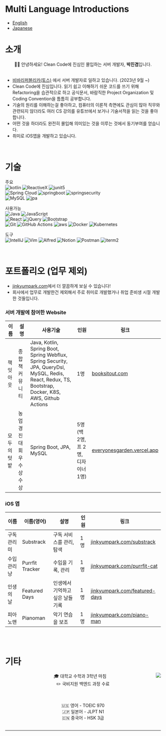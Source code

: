 # Multi Language Introductions
- [English](https://github.com/jinkyumpark/jinkyumpark/blob/main/README-en.md)
- [Japanese](https://github.com/jinkyumpark/jinkyumpark/blob/main/README-jp.md)

# 소개
<p align="center">  
  🙋‍♂️ 안녕하세요! Clean Code에 진심인 몰입하는 서버 개발자, <b>박진겸</b>입니다.
  <br/><br/>

  - [비바리퍼블리카(토스)](https://toss.im/) 에서 서버 개발자로 일하고 있습니다. (2023년 9월 ~)
  - Clean Code에 진심입니다. 읽기 쉽고 이해하기 쉬운 코드를 쓰기 위해 Refactoring을 습관적으로 하고 공식문서, 바람직한 Project Organization 및 Coding Convention을 틈틈히 공부합니다.
  - 기술의 원리를 이해하는걸 좋아하고, 컴퓨터의 이론적 측면에도 관심이 많아 직무와 관련되지 않더라도 여러 CS 강의를 유튜브에서 보거나 기술서적을 읽는 것을 좋아합니다.
  - 어떤 것을 하더라도 완전히 몰입해 의미있는 것을 이루는 것에서 동기부여를 얻습니다.
  - 취미로 iOS앱을 개발하고 있습니다.  
</p>

<br/>

# 기술
주요<br/>
![kotlin](https://img.shields.io/badge/Kotlin-0095D5?&style=for-the-badge&logo=kotlin&logoColor=white)
![ReactiveX](https://img.shields.io/badge/ReactiveX(Webflux)-B7178C?style=for-the-badge&logo=ReactiveX&logoColor=white)
![junit5](https://img.shields.io/badge/JUnit5-25A162?style=for-the-badge&logo=JUnit5&logoColor=white)
<br/>
![Spring Cloud](https://img.shields.io/badge/SpringCloud-%236DB33F.svg?style=for-the-badge&logo=spring&logoColor=white)
![springboot](https://img.shields.io/badge/Springboot-6DB33F?style=for-the-badge&logo=SpringBoot&logoColor=white)
![springsecurity](https://img.shields.io/badge/Spring_Security-6DB33F?style=for-the-badge&logo=Spring-Security&logoColor=white)
<br/>
![MySQL](https://img.shields.io/badge/MySQL-4479A1?style=for-the-badge&logo=MySQL&logoColor=white)
![jpa](https://img.shields.io/badge/JPA-%236DB33F.svg?style=for-the-badge&logo=spring&logoColor=white)
<br/>

사용가능<br/>
![Java](https://img.shields.io/badge/Java-ED8B00?style=for-the-badge&logo=java&logoColor=white)
![JavaScript](https://img.shields.io/badge/javascript-F7DF1E?style=for-the-badge&logo=javascript&logoColor=white)
<br/>
![React](https://img.shields.io/badge/React-007396?style=for-the-badge&logo=React&logoColor=white)
![jQuery](https://img.shields.io/badge/jQuery-0769AD?style=for-the-badge&logo=jQuery)
![Bootstrap](https://img.shields.io/badge/bootstrap-7952B3?style=for-the-badge&logo=bootstrap&logoColor=white)
<br/>
![Git](https://img.shields.io/badge/Git-F05032?style=for-the-badge&logo=Git&logoColor=white)
![GitHub Actions](https://img.shields.io/badge/github%20actions-%232671E5.svg?style=for-the-badge&logo=githubactions&logoColor=white)
![aws](https://img.shields.io/badge/Amazon_AWS-FF9900?style=for-the-badge&logo=amazonaws&logoColor=white)
![Docker](https://img.shields.io/badge/Docker-2496ED?style=for-the-badge&logo=Docker&logoColor=white)
![Kubernetes](https://img.shields.io/badge/kubernetes-%23326ce5.svg?style=for-the-badge&logo=kubernetes&logoColor=white)
<br/>

도구 <br/>
![IntelliJ](https://img.shields.io/badge/IntelliJ-000000.svg?style=for-the-badge&logo=intellij-idea&logoColor=white)
![Vim](https://img.shields.io/badge/Vim-019733?style=for-the-badge&logo=Vim&logoColor=white)
![Alfred](https://img.shields.io/badge/alfred-%235C1F87.svg?style=for-the-badge&logo=alfred)
![Notion](https://img.shields.io/badge/Notion-%23000000.svg?style=for-the-badge&logo=notion&logoColor=white)
![Postman](https://img.shields.io/badge/Postman-FF6C37?style=for-the-badge&logo=postman&logoColor=white)
![iterm2](https://img.shields.io/badge/iterm2-%23000000?style=for-the-badge&logo=iterm2&logoColor=white)

<br/>

# 포트폴리오 (업무 제외)
- [jinkyumpark.com](https://jinkyumpark.com)에서 더 깔끔하게 보실 수 있습니다!
- 회사에서 업무로 개발한건 제외해서 주로 취미로 개발했거나 취업 준비생 시절 개발한 것들입니다.

### 서버 개발에 참여한 Website 
| 이름 | 설명 | 사용기술 | 인원 | 링크 |
| - | - | - | - | - |
| 책잇아웃 | 종합 책 커뮤니티 |Java, Kotlin, Spring Boot, Spring Webflux, Spring Security, JPA, QueryDsl, MySQL, Redis, React, Redux, TS, Bootstrap, Docker, K8S, AWS, Github Actions | 1명 | [booksitout.com](https://booksitout.com) |
| 모두의 텃밭 | 농업경진대회 우수상 수상 | Spring Boot, JPA, MySQL | 5명 (백 2명, 프 2명, 디자이너 1명) | [everyonesgarden.vercel.app](https://everyonesgarden.vercel.app) |

### iOS 앱
| 이름 | 이름(영어) | 설명 | 인원 | 링크 |
| - | - | - | - | - |
| 구독 관리미 | Substrack | 구독 서비스를 관리, 탐색 | 1명 | [jinkyumpark.com/substrack](https://jinkyumpark.com/product/substrack) |
| 수입 관리냥 | Purrfit Tracker | 수입을 기록, 관리 | 1명 | [jinkyumpark.com/purrfit-cat](https://jinkyumpark.com/portfolio/purrfit-tracker) |
| 인생의 날 | Featured Days | 인생에서 기억하고 싶은 날들 기록 | 1명 | [jinkyumpark.com/featured-days](https://jinkyumpark.com/portfolio/featured-days) |
| 피아노맨 | Pianoman | 악기 연습을 보조 | 1명 | [jinkyumpark.com/piano-man](https://jinkyumpark.com/portfolio/piano-man) |

<br/>
<br/>

# 기타
<div align="center">
<img align="right" src="https://github-readme-stats-sigma-five.vercel.app/api/top-langs/?username=jinkyumpark&langs_count=8&layout=compact&theme=dracula"/>

🎓 대학교 수학과 3학년 마침
  <br/>
✏️ 국비지원 백엔드 과정 수료 <br/>
  
  <br/>
  
🇺🇸 영어 - TOEIC 970
  <br/>
🇯🇵 일본어 - JLPT N1
  <br/>
🇨🇳 중국어 - HSK 3급
  <br/><br/>
</div>
<hr/>
